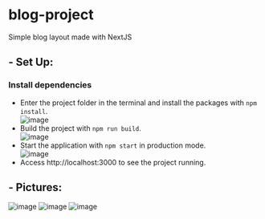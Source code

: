 # blog-project
Simple blog layout made with NextJS

## - Set Up:
### Install dependencies
- Enter the project folder in the terminal and install the packages with <code>npm install</code>. <br/>
![image](https://user-images.githubusercontent.com/39201633/196755600-d6c6e1ad-0284-45b7-b040-595e78b89df7.png)
- Build the project with <code>npm run build</code>. <br/>
![image](https://user-images.githubusercontent.com/39201633/196756965-5f4cc526-60ad-4700-b7e6-0785b5d35ec0.png)
- Start the application with <code>npm start</code> in production mode. <br/>
![image](https://user-images.githubusercontent.com/39201633/196757013-74caafb8-04a4-4722-9ed9-6a18f95660a7.png)
- Access http://localhost:3000 to see the project running.

## - Pictures:
![image](https://user-images.githubusercontent.com/39201633/196757554-5755ce7d-273c-4665-9bcc-16f2aac0b21a.png)
![image](https://user-images.githubusercontent.com/39201633/196757659-97267cfd-74e8-4b12-b68d-4c0c92a92423.png)
![image](https://user-images.githubusercontent.com/39201633/196757762-e608fc78-4ece-42bf-8971-fbb6a2cf334b.png)

